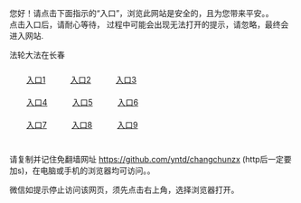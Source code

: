 您好！请点击下面指示的“入口”，浏览此网站是安全的，且为您带来平安。。 <br/>
点击入口后，请耐心等待， 过程中可能会出现无法打开的提示，请忽略，最终会进入网站. </br>

法轮大法在长春<br/>
<div style="padding:10px"><a style="margin:20px" target="_blank" href="https://d1y84wd6rs1fyl.cloudfront.net/2Qpsp?lxqnbdhd" id="ccLink1" rel="nofollow">入口1</a> <a target="_blank" style="margin:20px" href="https://d2pe85ss3n8a7s.cloudfront.net/2Qpsp?bwnsunn" id="ccLink2" rel="nofollow">入口2</a> <a style="margin:20px" target="_blank" href="https://d2i6jvzv77xvij.cloudfront.net/2Qpsp?wjufmrew" id="ccLink3" rel="nofollow">入口3</a></div>

<div style="padding:10px" ><a style="margin:20px" target="_blank" href="https://d1y84wd6rs1fyl.cloudfront.net/2Qpsp?lxqnbdhd" id="ccLink4" rel="nofollow">入口4</a> <a style="margin:20px" href="https://d2pe85ss3n8a7s.cloudfront.net/2Qpsp?bwnsunn" target="_blank" id="ccLink5" rel="nofollow">入口5</a> <a style="margin:20px" href="https://d2i6jvzv77xvij.cloudfront.net/2Qpsp?wjufmrew" target="_blank" id="ccLink6" rel="nofollow">入口6</a></div>

<div style="padding:10px"><a style="margin:20px" target="_blank" href="https://d1y84wd6rs1fyl.cloudfront.net/2Qpsp?lxqnbdhd" id="ccLink7" rel="nofollow">入口7</a> <a style="margin:20px" href="https://d2pe85ss3n8a7s.cloudfront.net/2Qpsp?bwnsunn" target="_blank" id="ccLink8" rel="nofollow">入口8</a> <a style="margin:20px" target="_blank" href="https://d2i6jvzv77xvij.cloudfront.net/2Qpsp?wjufmrew" id="ccLink9" rel="nofollow">入口9</a></div>

<br/>



请复制并记住免翻墙网址 https://github.com/yntd/changchunzx (http后一定要加s)，在电脑或手机的浏览器均可访问。。<br/>

微信如提示停止访问该网页，须先点击右上角，选择浏览器打开。
